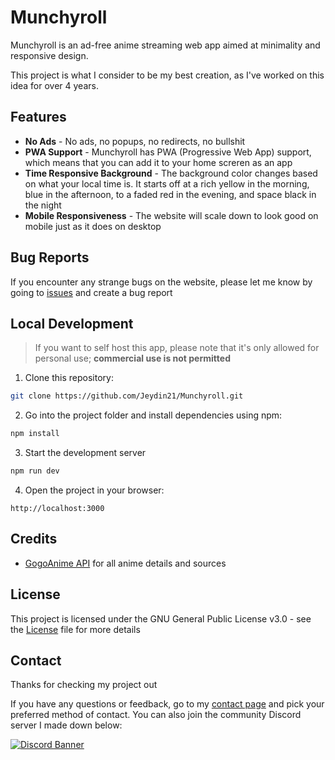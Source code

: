 # Munchyroll
Munchyroll is an ad-free anime streaming web app aimed at minimality and responsive design. 

This project is what I consider to be my best creation, as I've worked on this idea for over 4 years. 

## Features
- **No Ads** - No ads, no popups, no redirects, no bullshit
- **PWA Support** - Munchyroll has PWA (Progressive Web App) support, which means that you can add it to your home screren as an app
- **Time Responsive Background** - The background color changes based on what your local time is. It starts off at a rich yellow in the morning, blue in the afternoon, to a faded red in the evening, and space black in the night
- **Mobile Responsiveness** - The website will scale down to look good on mobile just as it does on desktop

## Bug Reports
If you encounter any strange bugs on the website, please let me know by  going to [issues](https://github.com/Jeydin21/Munchyroll/issues/) and create a bug report

## Local Development
> If you want to self host this app, please note that it's only allowed for personal use; **commercial use is not permitted**

1. Clone this repository:
```bash
git clone https://github.com/Jeydin21/Munchyroll.git
```
2. Go into the project folder and install dependencies using npm:
```bash
npm install
```
3. Start the development server
```bash
npm run dev
```
4. Open the project in your browser:
```
http://localhost:3000
```
## Credits
- [GogoAnime API](https://github.com/riimuru/gogoanime-api) for all anime details and sources

## License
This project is licensed under the GNU General Public License v3.0 - see the [License](https://github.com/Jeydin21/Munchyroll/blob/master/LICENSE) file for more details

## Contact
Thanks for checking my project out

If you have any questions or feedback, go to my [contact page](https://j21.dev/contact) and pick your preferred method of contact. You can also join the community Discord server I made down below:

[![Discord Banner](https://discordapp.com/api/guilds/1128820150846632026/widget.png?style=banner2)](https://discord.gg/JQsvHC4JUH)

